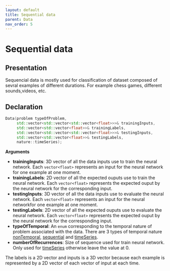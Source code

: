 ```yaml
---
layout: default
title: Sequential data
parent: Data
nav_order: 5
---
```


# Sequential data

## Presentation
Sequencial data is mostly used for classification of dataset composed of sevral examples of different durations. For example chess games, different sounds,videos, etc.

## Declaration
```cpp
Data(problem typeOfProblem,
     std::vector<std::vector<std::vector<float>>>& trainingInputs,
     std::vector<std::vector<float>>& trainingLabels,
     std::vector<std::vector<std::vector<float>>>& testingInputs,
     std::vector<std::vector<float>>& testingLabels,
     nature::timeSeries);
```
**Arguments**
 * **trainingInputs**: 3D vector of all the data inputs use to train the neural network. Each `vector<float>` represents an input for the neural network for one example at one moment.
 * **trainingLabels**: 2D vector of all the expected ouputs use to train the neural network. Each `vector<float>` represents the expected ouput by the neural network for the corresponding input.
 * **testingInputs**: 3D vector of all the data inputs use to evaluate the neural network. Each `vector<float>` represents an input for the neural networkfor one example at one moment.
 * **testingLabels**: 2D vector of all the expected ouputs use to evaluate the neural network. Each `vector<float>` represents the expected ouput by the neural network for the corresponding input.
 * **typeOfTemporal**: An `enum` corresponding to the temporal nature of problem associated with the data. There are 3 types of temporal nature [nonTemporal]({{site.baseurl}}/data/non_temporal.html), [sequential]({{site.baseurl}}/data/sequential.html) and [timeSeries]({{site.baseurl}}/data/time_series.html).
 * **numberOfRecurrences**: Size of sequence used for train neural network. Only used for [timeSeries]({{site.baseurl}}/data/time_series.html) otherwise leave the value at 0.
 
The labels is a 2D vector and inputs is a 3D vector because each example is represented by a 2D vector of each vector of input at each time.